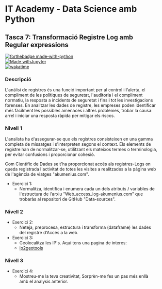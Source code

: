 # IT Academy - Data Science amb Python

## Tasca 7: Transformació Registre Log amb Regular expressions

[![forthebadge made-with-python](http://ForTheBadge.com/images/badges/made-with-python.svg)](https://www.python.org/)  
[![Made withJupyter](https://img.shields.io/badge/Made%20with-Jupyter-orange?style=for-the-badge&logo=Jupyter)](https://jupyter.org/try)  
[![wakatime](https://wakatime.com/badge/github/jesussantana/Registre_de_logs.svg)](https://wakatime.com/badge/github/jesussantana/Registre_de_logs) 
### Descripció

L'anàlisi de registres és una funció important per al control i l'alerta, el compliment de les polítiques de seguretat, l'auditoria i el compliment normatiu, la resposta a incidents de seguretat i fins i tot les investigacions forenses. En analitzar les dades de registre, les empreses poden identificar més fàcilment les possibles amenaces i altres problemes, trobar la causa arrel i iniciar una resposta ràpida per mitigar els riscos.

### Nivell 1

L'analista ha d'assegurar-se que els registres consisteixen en una gamma completa de missatges i s'interpreten segons el context. Els elements de registre han de normalitzar-se, utilitzant els mateixos termes o terminologia, per evitar confusions i proporcionar cohesió.

Com Científic de Dades se t'ha proporcionat accés als registres-Logs on queda registrada l'activitat de totes les visites a realitzades a la pàgina web de l'agència de viatges "akumenius.com".

- Exercici 1:
  - Normalitza, identifica i enumera cada un dels atributs / variables de l'estructura de l'arxiu "Web_access_log-akumenius.com" que trobaràs al repositori de GitHub "Data-sources".

### Nivell 2

- Exercici 2:
  - Neteja, preprocesa, estructura i transforma (dataframe) les dades del registre d'Accés a la web.
- Exercici 3:
  - Geolocalitza les IP's. Aqui tens una pagina de interes:
  - [ip2geotools](https://pypi.org/project/ip2geotools/)

### Nivell 3

- Exercici 4:
  - Mostreu-me la teva creativitat, Sorprèn-me fes un pas més enllà amb el analysis anterior.